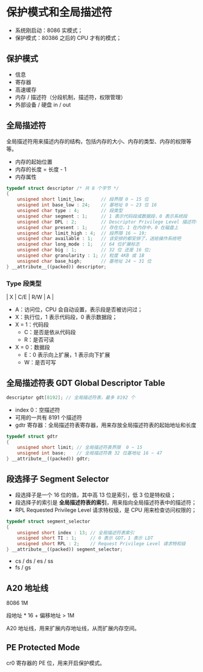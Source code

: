 # 保护模式和全局描述符

- 系统刚启动：8086 实模式；
- 保护模式：80386 之后的 CPU 才有的模式；

## 保护模式
- 信息
- 寄存器
- 高速缓存
- 内存 / 描述符（分段机制，描述符，权限管理）
- 外部设备 / 硬盘 in / out

## 全局描述符
全局描述符用来描述内存的结构，包括内存的大小、内存的类型、内存的权限等等。
- 内存的起始位置
- 内存的长度 = 长度 - 1
- 内存属性

``` cpp
typedef struct descriptor /* 共 8 个字节 */
{
    unsigned short limit_low;      // 段界限 0 ~ 15 位
    unsigned int base_low : 24;    // 基地址 0 ~ 23 位 16
    unsigned char type : 4;        // 段类型
    unsigned char segment : 1;     // 1 表示代码段或数据段，0 表示系统段
    unsigned char DPL : 2;         // Descriptor Privilege Level 描述符特权等级 0 ~ 3
    unsigned char present : 1;     // 存在位，1 在内存中，0 在磁盘上
    unsigned char limit_high : 4;  // 段界限 16 ~ 19;
    unsigned char available : 1;   // 该安排的都安排了，送给操作系统吧
    unsigned char long_mode : 1;   // 64 位扩展标志
    unsigned char big : 1;         // 32 位 还是 16 位;
    unsigned char granularity : 1; // 粒度 4KB 或 1B
    unsigned char base_high;       // 基地址 24 ~ 31 位
} __attribute__((packed)) descriptor;
```

### Type 段类型
| X | C/E | R/W | A |

- A：访问位，CPU 会自动设置，表示段是否被访问过；
- X：执行位，1 表示代码段，0 表示数据段；
- X = 1：代码段
  - C：是否是依从代码段
  - R：是否可读
- X = 0：数据段
  - E：0 表示向上扩展，1 表示向下扩展
  - W：是否可写

## 全局描述符表 GDT Global Descriptor Table

``` cpp
descriptor gdt[8192]; // 全局描述符表，最多 8192 个
```
- index 0：空描述符
- 可用的一共有 8191 个描述符
- gdtr 寄存器：全局描述符表寄存器，用来存放全局描述符表的起始地址和长度

``` cpp
typedef struct gdtr
{
    unsigned short limit; // 全局描述符表界限  0 ~ 15
    unsigned int base;    // 全局描述符表 32 位基地址 16 ~ 47
} __attribute__((packed)) gdtr;
```

## 段选择子 Segment Selector
- 段选择子是一个 16 位的值，其中高 13 位是索引，低 3 位是特权级；
- 段选择子的索引是 **全局描述符表的索引**，用来指向全局描述符表中的描述符；
- RPL Requested Privilege Level 请求特权级，是 CPU 用来检查访问权限的；

``` cpp
typedef struct segment_selector
{
    unsigned short index : 13; // 全局描述符表索引
    unsigned short TI : 1;     // 0 表示 GDT，1 表示 LDT
    unsigned short RPL : 2;    // Request Privilege Level 请求特权级
} __attribute__((packed)) segment_selector;
```
+ cs / ds / es / ss
+ fs / gs


## A20 地址线
8086 1M

段地址 * 16 + 偏移地址 > 1M

A20 地址线，用来扩展内存地址线，从而扩展内存空间。

## PE Protected Mode
cr0 寄存器的 PE 位，用来开启保护模式。
